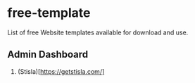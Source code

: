 # free-template
List of free Website templates available for download and use.

## Admin Dashboard
1. (Stisla)[https://getstisla.com/]
